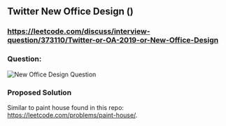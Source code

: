 ## Twitter New Office Design ()

### https://leetcode.com/discuss/interview-question/373110/Twitter-or-OA-2019-or-New-Office-Design

### Question:
![New Office Design Question](https://i.imgur.com/0hwFuma.png "New Office Design Question")


### Proposed Solution
Similar to paint house found in this repo: https://leetcode.com/problems/paint-house/.